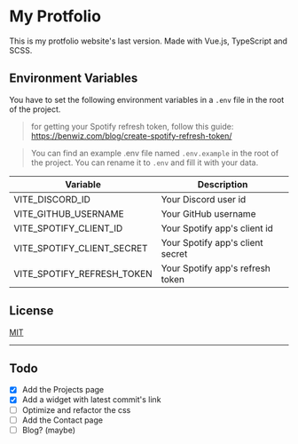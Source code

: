 # My Protfolio

This is my protfolio website's last version. Made with Vue.js, TypeScript and SCSS.

## Environment Variables

You have to set the following environment variables in a `.env` file in the root of the project.

> for getting your Spotify refresh token, follow this guide:
> https://benwiz.com/blog/create-spotify-refresh-token/

> You can find an example .env file named `.env.example` in the root of the project.
> You can rename it to `.env` and fill it with your data.

| Variable | Description |
| --- | --- |
| VITE_DISCORD_ID | Your Discord user id |
| VITE_GITHUB_USERNAME | Your GitHub username |
| VITE_SPOTIFY_CLIENT_ID | Your Spotify app's client id |
| VITE_SPOTIFY_CLIENT_SECRET | Your Spotify app's client secret |
| VITE_SPOTIFY_REFRESH_TOKEN | Your Spotify app's refresh token |

## License

[MIT](https://choosealicense.com/licenses/mit/)

---

## Todo

- [X] Add the Projects page
- [X] Add a widget with latest commit's link
- [ ] Optimize and refactor the css
- [ ] Add the Contact page
- [ ] Blog? (maybe)